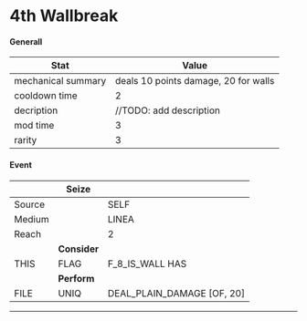 

# **4th Wallbreak**


#### **Generall**
| Stat | Value | 
|  --  |  --  | 
| mechanical summary | deals 10 points damage, 20 for walls | 
| cooldown time | 2 | 
| decription | //TODO: add description | 
| mod time | 3 | 
| rarity | 3 | 



#### **Event**
|  | **Seize** |  | 
|  --  |  --  |  --  | 
| Source |  | SELF | 
| Medium |  | LINEA | 
| Reach |  | 2 | 
|  | **Consider** |  | 
| THIS | FLAG | F_8_IS_WALL HAS | 
|  | **Perform** |  | 
| FILE | UNIQ | DEAL_PLAIN_DAMAGE [OF, 20] | 

-----

